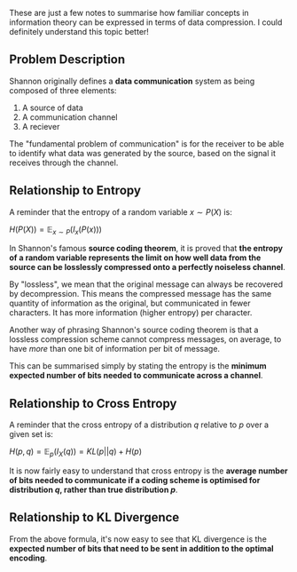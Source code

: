 These are just a few notes to summarise how familiar concepts in information theory can be expressed in terms of data compression. I could definitely understand this topic better!

## Problem Description

Shannon originally defines a **data communication** system as being composed of three elements:

1. A source of data
2. A communication channel
3. A reciever

The "fundamental problem of communication" is for the receiver to be able to identify what data was generated by the source, based on the signal it receives through the channel.

## Relationship to Entropy
A reminder that the entropy of a random variable $x \sim P(X)$ is:

$H(P(X)) = \mathbb{E}_{x\sim P}(I_x(P(x)))$

In Shannon's famous **source coding theorem**, it is proved that **the entropy of  a random variable represents the limit on how well data from the source can be losslessly compressed onto a perfectly noiseless channel**.

By "lossless", we mean that the original message can always be recovered by decompression. This means the compressed message has the same quantity of information as the original, but communicated in fewer characters. It has more information (higher entropy) per character.

Another way of phrasing Shannon's source coding theorem is that a lossless compression scheme cannot compress messages, on average, to have *more* than one bit of information per bit of message.

This can be summarised simply by stating the entropy is the **minimum expected number of bits needed to communicate across a channel**.

## Relationship to Cross Entropy
A reminder that the cross entropy of a distribution $q$ relative to $p$ over a given set is:

$H(p,q)=\mathbb{E}_p(I_X(q))=KL(p||q)+H(p)$

It is now fairly easy to understand that cross entropy is the **average number of bits needed to communicate if a coding scheme is optimised for distribution $q$, rather than true distribution $p$**.

## Relationship to KL Divergence
From the above formula, it's now easy to see that KL divergence is the **expected number of bits that need to be sent in addition to the optimal encoding**.



